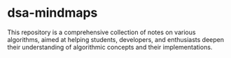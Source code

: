 # dsa-mindmaps
This repository is a comprehensive collection of notes on various algorithms, aimed at helping students, developers, and enthusiasts deepen their understanding of algorithmic concepts and their implementations.
